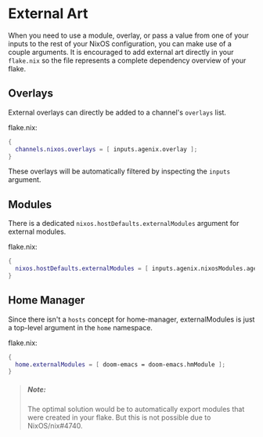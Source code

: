 # External Art
When you need to use a module, overlay, or pass a value from one of your inputs
to the rest of your NixOS configuration, you can make use of a couple arguments.
It is encouraged to add external art directly in your `flake.nix` so the file
represents a complete dependency overview of your flake.

## Overlays
External overlays can directly be added to a channel's `overlays` list.

flake.nix:
```nix
{
  channels.nixos.overlays = [ inputs.agenix.overlay ];
}
```
These overlays will be automatically filtered by inspecting the `inputs` argument.

## Modules
There is a dedicated `nixos.hostDefaults.externalModules` argument for external
modules.

flake.nix:
```nix
{
  nixos.hostDefaults.externalModules = [ inputs.agenix.nixosModules.age ];
}
```

## Home Manager
Since there isn't a `hosts` concept for home-manager, externalModules is just a
top-level argument in the `home` namespace.

flake.nix:
```nix
{
  home.externalModules = [ doom-emacs = doom-emacs.hmModule ];
}
```

> ##### Note:
> The optimal solution would be to automatically export modules that were created in
> your flake. But this is not possible due to NixOS/nix#4740.
